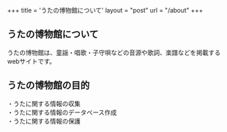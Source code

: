 +++
title = 'うたの博物館について'
layout = "post"
url = "/about"
+++

## うたの博物館について

うたの博物館は、童謡・唱歌・子守唄などの音源や歌詞、楽譜などを掲載するwebサイトです。  

## うたの博物館の目的  

・うたに関する情報の収集  
・うたに関する情報のデータベース作成  
・うたに関する情報の保護  